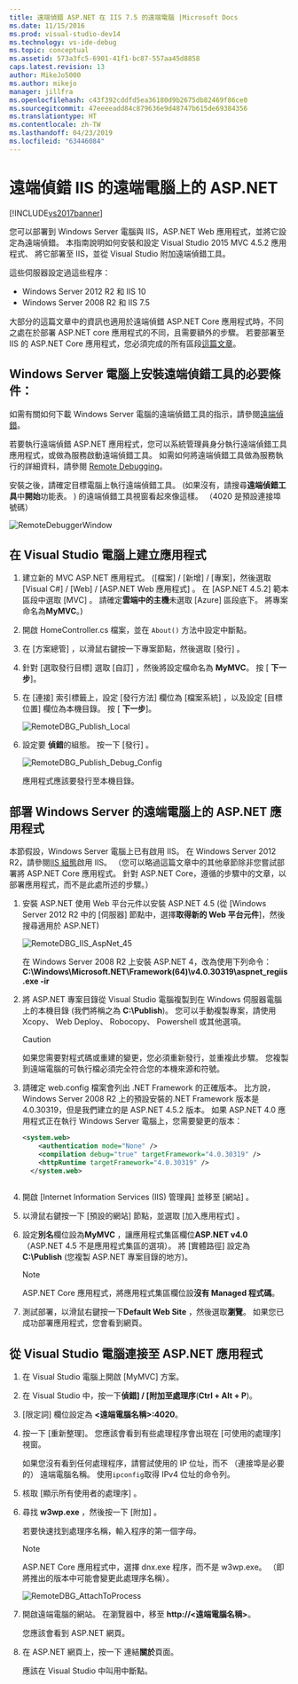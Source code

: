 ```yaml
---
title: 遠端偵錯 ASP.NET 在 IIS 7.5 的遠端電腦 |Microsoft Docs
ms.date: 11/15/2016
ms.prod: visual-studio-dev14
ms.technology: vs-ide-debug
ms.topic: conceptual
ms.assetid: 573a3fc5-6901-41f1-bc87-557aa45d8858
caps.latest.revision: 13
author: MikeJo5000
ms.author: mikejo
manager: jillfra
ms.openlocfilehash: c43f392cddfd5ea36180d9b2675db82469f86ce0
ms.sourcegitcommit: 47eeeeadd84c879636e9d48747b615de69384356
ms.translationtype: HT
ms.contentlocale: zh-TW
ms.lasthandoff: 04/23/2019
ms.locfileid: "63446084"
---
```

# <a name="remote-debugging-aspnet-on-a-remote-iis-computer"></a>遠端偵錯 IIS 的遠端電腦上的 ASP.NET
[!INCLUDE[vs2017banner](../includes/vs2017banner.md)]

您可以部署到 Windows Server 電腦與 IIS，ASP.NET Web 應用程式，並將它設定為遠端偵錯。 本指南說明如何安裝和設定 Visual Studio 2015 MVC 4.5.2 應用程式、 將它部署至 IIS，並從 Visual Studio 附加遠端偵錯工具。

這些伺服器設定過這些程序：
* Windows Server 2012 R2 和 IIS 10
* Windows Server 2008 R2 和 IIS 7.5

大部分的這篇文章中的資訊也適用於遠端偵錯 ASP.NET Core 應用程式時，不同之處在於部署 ASP.NET core 應用程式的不同，且需要額外的步驟。 若要部署至 IIS 的 ASP.NET Core 應用程式，您必須完成的所有區段[這篇文章](https://docs.asp.net/en/latest/publishing/iis.html)。

## <a name="prerequisites-install-the-remote-debugger-on-the-windows-server-computer"></a>Windows Server 電腦上安裝遠端偵錯工具的必要條件：

如需有關如何下載 Windows Server 電腦的遠端偵錯工具的指示，請參閱[遠端偵錯](../debugger/remote-debugging.md)。

若要執行遠端偵錯 ASP.NET 應用程式，您可以系統管理員身分執行遠端偵錯工具應用程式，或做為服務啟動遠端偵錯工具。 如需如何將遠端偵錯工具做為服務執行的詳細資料，請參閱 [Remote Debugging](../debugger/remote-debugging.md)。

安裝之後，請確定目標電腦上執行遠端偵錯工具。 (如果沒有，請搜尋**遠端偵錯工具**中**開始**功能表。 ) 的遠端偵錯工具視窗看起來像這樣。 （4020 是預設連接埠號碼）

![RemoteDebuggerWindow](../debugger/media/remotedebuggerwindow.png "RemoteDebuggerWindow")
  
## <a name="create-the-application-on-the-visual-studio-computer"></a>在 Visual Studio 電腦上建立應用程式  
  
1. 建立新的 MVC ASP.NET 應用程式。 ([檔案] / [新增] / [專案]，然後選取 [Visual C#] / [Web] / [ASP.NET Web 應用程式]  。 在 [ASP.NET 4.5.2]  範本區段中選取 [MVC] 。 請確定**雲端中的主機**未選取 [Azure] 區段底下。 將專案命名為**MyMVC**。)
1. 開啟 HomeController.cs 檔案，並在 `About()` 方法中設定中斷點。
1. 在 [方案總管] ，以滑鼠右鍵按一下專案節點，然後選取 [發行] 。
1. 針對 [選取發行目標] 選取 [自訂]  ，然後將設定檔命名為 **MyMVC**。 按 [ **下一步**]。
1. 在 [連接]  索引標籤上，設定 [發行方法]  欄位為 [檔案系統]  ，以及設定 [目標位置]  欄位為本機目錄。 按 [ **下一步**]。

    ![RemoteDBG_Publish_Local](../debugger/media/remotedbg-publish-local.png "RemoteDBG_Publish_Local")
1. 設定要 **偵錯**的組態。 按一下 [發行] 。

    ![RemoteDBG_Publish_Debug_Config](../debugger/media/remotedbg-publish-debug-config.png "RemoteDBG_Publish_Debug_Config")
    
    應用程式應該要發行至本機目錄。

## <a name="BKMK_deploy_asp_net"></a> 部署 Windows Server 的遠端電腦上的 ASP.NET 應用程式

 本節假設，Windows Server 電腦上已有啟用 IIS。 在 Windows Server 2012 R2，請參閱[IIS 組態](https://docs.asp.net/en/latest/publishing/iis.html#iis-configuration)啟用 IIS。 （您可以略過這篇文章中的其他章節除非您嘗試部署將 ASP.NET Core 應用程式。 針對 ASP.NET Core，遵循的步驟中的文章，以部署應用程式，而不是此處所述的步驟。）
1. 安裝 ASP.NET 使用 Web 平台元件以安裝 ASP.NET 4.5 (從 [Windows Server 2012 R2 中的 [伺服器] 節點中，選擇**取得新的 Web 平台元件**]，然後搜尋適用於 ASP.NET)

    ![RemoteDBG_IIS_AspNet_45](../debugger/media/remotedbg-iis-aspnet-45.png "RemoteDBG_IIS_AspNet_45")

    在 Windows Server 2008 R2 上安裝 ASP.NET 4，改為使用下列命令： **C:\Windows\Microsoft.NET\Framework(64)\v4.0.30319\aspnet_regiis.exe -ir**
1. 將 ASP.NET 專案目錄從 Visual Studio 電腦複製到在 Windows 伺服器電腦上的本機目錄 (我們將稱之為 **C:\Publish**)。 您可以手動複製專案，請使用 Xcopy、 Web Deploy、 Robocopy、 Powershell 或其他選項。

    > [!CAUTION]
    > 如果您需要對程式碼或重建的變更，您必須重新發行，並重複此步驟。 您複製到遠端電腦的可執行檔必須完全符合您的本機來源和符號。
1. 請確定 web.config 檔案會列出 .NET Framework 的正確版本。  比方說，Windows Server 2008 R2 上的預設安裝的.NET Framework 版本是 4.0.30319，但是我們建立的是 ASP.NET 4.5.2 版本。 如果 ASP.NET 4.0 應用程式正在執行 Windows Server 電腦上，您需要變更的版本：
  
    ```xml
    <system.web>
        <authentication mode="None" />  
        <compilation debug="true" targetFramework="4.0.30319" />
        <httpRuntime targetFramework="4.0.30319" />
      </system.web>
  
    ```

1. 開啟 [Internet Information Services (IIS) 管理員]  並移至 [網站] 。
1. 以滑鼠右鍵按一下 [預設的網站]  節點，並選取 [加入應用程式] 。
1. 設定**別名**欄位設為**MyMVC** ，讓應用程式集區欄位**ASP.NET v4.0** （ASP.NET 4.5 不是應用程式集區的選項）。 將 [實體路徑]  設定為 **C:\Publish** (您複製 ASP.NET 專案目錄的地方)。

    >[!NOTE] 
    > ASP.NET Core 應用程式，將應用程式集區欄位設**沒有 Managed 程式碼**。
1. 測試部署，以滑鼠右鍵按一下**Default Web Site** ，然後選取**瀏覽**。
    如果您已成功部署應用程式，您會看到網頁。

## <a name="attach-to-the-aspnet-application-from-the-visual-studio-computer"></a>從 Visual Studio 電腦連接至 ASP.NET 應用程式

1. 在 Visual Studio 電腦上開啟 [MyMVC]  方案。
1. 在 Visual Studio 中，按一下**偵錯] / [附加至處理序**(**Ctrl + Alt + P**)。
1. [限定詞] 欄位設定為 **\<遠端電腦名稱>:4020**。
1. 按一下 [重新整理]。
    您應該會看到有些處理程序會出現在 [可使用的處理序]  視窗。

    如果您沒有看到任何處理程序，請嘗試使用的 IP 位址，而不 （連接埠是必要的） 遠端電腦名稱。 使用`ipconfig`取得 IPv4 位址的命令列。
1. 核取 [顯示所有使用者的處理序]  。
1. 尋找 **w3wp.exe** ，然後按一下 [附加] 。

     若要快速找到處理序名稱，輸入程序的第一個字母。
     
    >[!NOTE]
    > ASP.NET Core 應用程式中，選擇 dnx.exe 程序，而不是 w3wp.exe。 （即將推出的版本中可能會變更此處理序名稱）。

    ![RemoteDBG_AttachToProcess](../debugger/media/remotedbg-attachtoprocess.png "RemoteDBG_AttachToProcess")

1. 開啟遠端電腦的網站。 在瀏覽器中，移至 **http://\<遠端電腦名稱>**。
    
    您應該會看到 ASP.NET 網頁。
1. 在 ASP.NET 網頁上，按一下 連結**關於**頁面。

    應該在 Visual Studio 中叫用中斷點。

